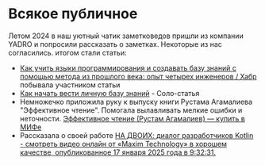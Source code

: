 # Всякое публичное

Летом 2024 в наш уютный чатик заметковедов пришли из компании YADRO и попросили рассказать о заметках. Некоторые из нас согласились. итогом стали статьи:
- [Как учить языки программирования и создавать базу знаний с помощью метода из прошлого века: опыт четырех инженеров / Хабр](https://habr.com/ru/companies/yadro/articles/835664/) побывала участником статьи
- [Как начать вести личную базу знаний](https://engineer.yadro.com/note/kak-nachat-vesti-lichnuyu-bazu-znanij/) - Соло-статья
- Немножечко приложила руку к выпуску книги Рустама Агамалиева "Эффективное чтение". Помогала вылавливать мелкие ошибки и неточности.
[Эффективное чтение (Рустам Агамалиев) — купить в МИФе](https://www.mann-ivanov-ferber.ru/catalog/product/kniga-pro-obrabotku-informacii/)
- Рассказала о своей работе
[НА ДВОИХ: диалог разработчиков Kotlin - смотреть видео онлайн от «Maxim Technology» в хорошем качестве, опубликованное 17 января 2025 года в 9:32:31.](https://rutube.ru/video/f8094f10767cfd66b9ad988010c70db6/)
